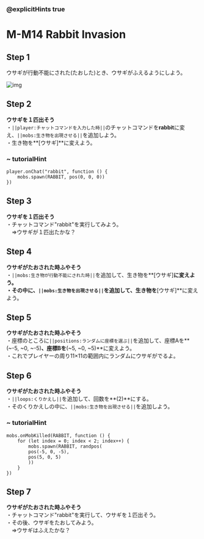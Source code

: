 ### @explicitHints true

# M-M14 Rabbit Invasion

## Step 1  
ウサギが行動不能にされた(たおした)とき、ウサギがふえるようにしよう。

![img](https://teck89.xsrv.jp/MEE_tutorial/img/M-M14.jpg)

## Step 2
**ウサギを１匹出そう**  
・``||player:チャットコマンドを入力した時||``のチャットコマンドを**rabbit**に変え、``||mobs:生き物を出現させる||``を追加しよう。  
・生き物を**[ウサギ]**に変えよう。

### ~ tutorialHint
```blocks
player.onChat("rabbit", function () {
    mobs.spawn(RABBIT, pos(0, 0, 0))
})

```
## Step 3
**ウサギを１匹出そう**  
・チャットコマンド"rabbit"を実行してみよう。  
　⇒ウサギが１匹出たかな？

## Step 4
**ウサギがたおされた時ふやそう**  
・``||mobs:生き物が行動不能にされた時||``を追加して、生き物を**[ウサギ]**に変えよう。  
・その中に、``||mobs:生き物を出現させる||``を追加して、生き物を**[ウサギ]**に変えよう。

## Step 5
**ウサギがたおされた時ふやそう**  
・座標のところに``||positions:ランダムに座標を選ぶ||``を追加して、座標Aを**(~-5, ~0, ~-5)**、座標Bを**(~5, ~0, ~5)**に変えよう。  
・これでプレイヤーの周り11×11の範囲内にランダムにウサギがでるよ。

## Step 6
**ウサギがたおされた時ふやそう**  
・``||loops:くりかえし||``を追加して、回数を**(2)**にする。  
・そのくりかえしの中に、``||mobs:生き物を出現させる||``を追加しよう。

### ~ tutorialHint
```blocks
mobs.onMobKilled(RABBIT, function () {
    for (let index = 0; index < 2; index++) {
        mobs.spawn(RABBIT, randpos(
        pos(-5, 0, -5),
        pos(5, 0, 5)
        ))
    }
})

```

## Step 7
**ウサギがたおされた時ふやそう**  
・チャットコマンド"rabbit"を実行して、ウサギを１匹出そう。  
・その後、ウサギをたおしてみよう。  
　⇒ウサギはふえたかな？
